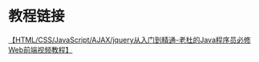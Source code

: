 # 教程链接
[【HTML/CSS/JavaScript/AJAX/jquery从入门到精通-老杜的Java程序员必修Web前端视频教程】](https://www.bilibili.com/video/BV1gK411P7RQ) 